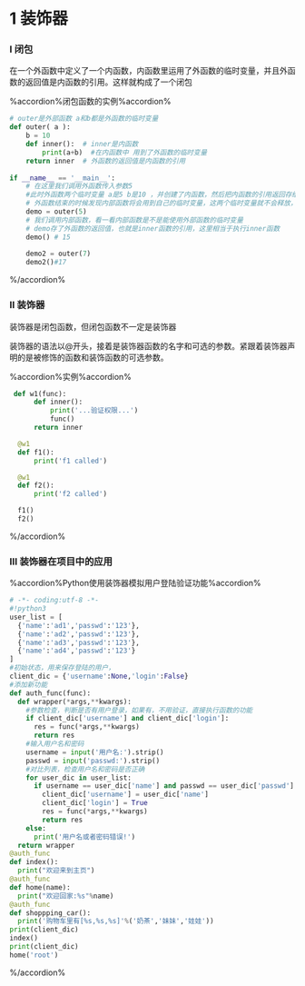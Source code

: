 # 1 装饰器

### Ⅰ 闭包

在一个外函数中定义了一个内函数，内函数里运用了外函数的临时变量，并且外函数的返回值是内函数的引用。这样就构成了一个闭包

%accordion%闭包函数的实例%accordion%

```python
# outer是外部函数 a和b都是外函数的临时变量
def outer( a ):
    b = 10
    def inner():  # inner是内函数
        print(a+b)  #在内函数中 用到了外函数的临时变量
    return inner  # 外函数的返回值是内函数的引用
 
if __name__ == '__main__':
    # 在这里我们调用外函数传入参数5
    #此时外函数两个临时变量 a是5 b是10 ，并创建了内函数，然后把内函数的引用返回存给了demo
    # 外函数结束的时候发现内部函数将会用到自己的临时变量，这两个临时变量就不会释放，会绑定给这个内部函数
    demo = outer(5)
    # 我们调用内部函数，看一看内部函数是不是能使用外部函数的临时变量
    # demo存了外函数的返回值，也就是inner函数的引用，这里相当于执行inner函数
    demo() # 15
 
    demo2 = outer(7)
    demo2()#17
```

%/accordion%

### Ⅱ 装饰器

 装饰器是闭包函数，但闭包函数不一定是装饰器

装饰器的语法以@开头，接着是装饰器函数的名字和可选的参数。紧跟着装饰器声明的是被修饰的函数和装饰函数的可选参数。

%accordion%实例%accordion%

```python
 def w1(func):
      def inner():
          print('...验证权限...')
          func()
      return inner

  @w1
  def f1():
      print('f1 called')

  @w1
  def f2():
      print('f2 called')

  f1()
  f2()
```

%/accordion%

### Ⅲ 装饰器在项目中的应用

%accordion%Python使用装饰器模拟用户登陆验证功能%accordion%

```python
# -*- coding:utf-8 -*-
#!python3
user_list = [
  {'name':'ad1','passwd':'123'},
  {'name':'ad2','passwd':'123'},
  {'name':'ad3','passwd':'123'},
  {'name':'ad4','passwd':'123'}
]
#初始状态，用来保存登陆的用户，
client_dic = {'username':None,'login':False}
#添加新功能
def auth_func(func):
  def wrapper(*args,**kwargs):
    #参数检查，判断是否有用户登录，如果有，不用验证，直接执行函数的功能
    if client_dic['username'] and client_dic['login']:
      res = func(*args,**kwargs)
      return res
    #输入用户名和密码
    username = input('用户名:').strip()
    passwd = input('passwd:').strip()
    #对比列表，检查用户名和密码是否正确
    for user_dic in user_list:
      if username == user_dic['name'] and passwd == user_dic['passwd']:
        client_dic['username'] = user_dic['name']
        client_dic['login'] = True
        res = func(*args,**kwargs)
        return res
    else:
      print('用户名或者密码错误!')
  return wrapper
@auth_func
def index():
  print("欢迎来到主页")
@auth_func
def home(name):
  print("欢迎回家:%s"%name)
@auth_func
def shoppping_car():
  print('购物车里有[%s,%s,%s]'%('奶茶','妹妹','娃娃'))
print(client_dic)
index()
print(client_dic)
home('root')
```

%/accordion%